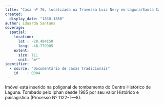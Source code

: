 ```yaml
---
title: "Casa nº 76, localizada na Travessa Luiz Nery em Laguna/Santa Catarina"
created:
  display_date: "1830-1850"
author: Eduarda Santana
coverage:
  spatial:
    location:
      lat : -28.484150
      long: -48.779905
    extent:
      size: 111
      unit: "m²"
identifier:
  - source: "Documentário de casas tradicionais"
    id    : 0004
---
```


Imóvel está inserido na poligonal de tombamento do Centro Histórico de Laguna. Tombado pelo Iphan desde 1985 por seu valor Histórico e paisagístico (Processo Nº 1122-T—8).
